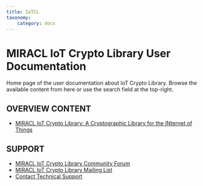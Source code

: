 ```yaml
---
title: IoTCL
taxonomy:
    category: docs
---
```


<span class="s1">MIRACL IoT Crypto Library </span>User Documentation
====================================================================

Home page of the user documentation about IoT Crypto Library. Browse the available content from here or use the search field at the top-right.

OVERVIEW CONTENT
----------------

-   [MIRACL IoT Crypto Library: A Cryptographic Library for the INternet of Things](#)

SUPPORT
-------

-   [MIRACL IoT Crypto Library Community Forum](https://discuss.MIRACL.com/c/clint)
-   [MIRACL IoT Crypto Library Mailing List](http://www.MIRACL.com/clint)
-   [Contact Technical Support](http://www.MIRACL.com/community)

